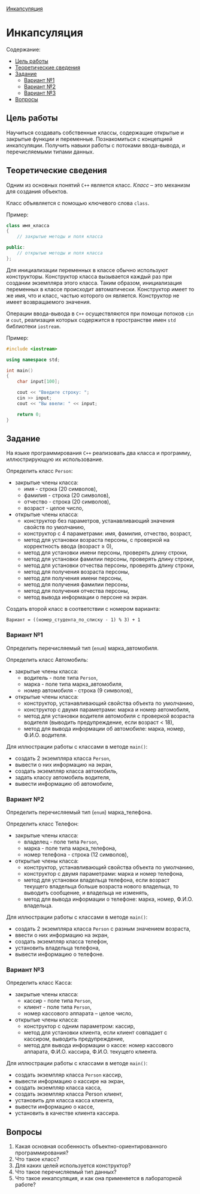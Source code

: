 [Инкапсуляция](../../README.md)

# Инкапсуляция

Содержание:
- [Цель работы](#Цель-работы)
- [Теоретические сведения](#Теоретические-сведения)
- [Задание](#Задание)
  - [Вариант №1](#Вариант-№1)
  - [Вариант №2](#Вариант-№2)
  - [Вариант №3](#Вариант-№3)
- [Вопросы](#Вопросы)

## Цель работы

Научиться создавать собственные классы, содержащие открытые и закрытые функции и переменные. Познакомиться с концепцией инкапсуляции. Получить навыки работы с потоками ввода-вывода, и перечисляемыми типами данных.

## Теоретические сведения

Одним из основных понятий `С++` является класс. *Класс* – это механизм для создания объектов.

Класс объявляется с помощью ключевого слова `class`.

Пример:

```c++
class имя_клаcca
{
    // закрытые методы и поля класса

public:
    // открытые методы и поля класса
};
```

Для инициализации переменных в классе обычно используют конструкторы. Конструктор класса вызывается каждый раз при создании экземпляра этого класса. Таким образом, инициализация переменных в классе происходит автоматически. Конструктор имеет то же имя, что и класс, частью которого он является. Конструктор не имеет возвращаемого значения.

Операции ввода-вывода в `С++` осуществляются при помощи потоков `cin` и `cout`, реализация которых содержится в пространстве имен `std` библиотеки `iostream`.

Пример:

```c++
#include <iostream>

using namespace std;

int main()
{
    char input[100];

    cout << "Введите строку: ";
    cin >> input;
    cout << "Вы ввели: " << input;

    return 0;
}
```

## Задание

На языке программирования `С++` реализовать два класса и программу, иллюстрирующую их использование.

Определить класс `Person`:
- закрытые члены класса:
    - имя - строка (20 символов),
    - фамилия - строка (20 символов),
    - отчество - строка (20 символов),
    - возраст - целое число,
- открытые члены класса:
    - конструктор без параметров, устанавливающий значения свойств по умолчанию,
    - конструктор с 4 параметрами: имя, фамилия, отчество, возраст,
    - метод для установки возраста персоны, с проверкой на корректность ввода (возраст ≥ 0),
    - метод для установки имени персоны, проверять длину строки,
    - метод для установки фамилии персоны, проверять длину строки,
    - метод для установки отчества персоны, проверять длину строки,
    - метод для получения возраста персоны,
    - метод для получения имени персоны,
    - метод для получения фамилии персоны,
    - метод для получения отчества персоны,
    - метод вывода информации о персоне на экран.

Создать второй класс в соответствии с номером варианта:

```
Вариант = ((номер_студента_по_списку - 1) % 3) + 1
```

### Вариант №1

Определить перечисляемый тип (`enum`) марка_автомобиля.

Определить класс Автомобиль:
- закрытые члены класса:
    - водитель - поле типа `Person`,
    - марка - поле типа марка_автомобиля,
    - номер автомобиля - строка (9 символов),
- открытые члены класса:
    - конструктор, устанавливающий свойства объекта по умолчанию,
    - конструктор с двумя параметрами: марка и номер автомобиля,
    - метод для установки водителя автомобиля с проверкой возраста водителя (выводить предупреждение, если возраст < 18),
    - метод для вывода информации об автомобиле: марка, номер, Ф.И.О. водителя.

Для иллюстрации работы с классами в методе `main()`:
- создать 2 экземпляра класса `Person`,
- вывести о них информацию на экран,
- создать экземпляр класса автомобиль,
- задать классу автомобиль водителя,
- вывести информацию об автомобиле,

### Вариант №2

Определить перечисляемый тип (`enum`) марка_телефона.

Определить класс Телефон:
- закрытые члены класса:
    - владелец - поле типа `Person`,
    - марка - поле типа марка_телефона,
    - номер телефона - строка (12 символов),
- открытые члены класса:
    - конструктор, устанавливающий свойства объекта по умолчанию,
    - конструктор с двумя параметрами: марка и номер телефона,
    - метод для установки владельца телефона, если возраст текущего владельца больше возраста нового владельца, то выводить сообщение, и владельца не изменять,
    - метод для вывода информации о телефоне: марка, номер, Ф.И.О. владельца.

Для иллюстрации работы с классами в методе `main()`:
- создать 2 экземпляра класса `Person` с разным значением возраста,
- ввести о них информацию на экран,
- создать экземпляр класса телефон,
- установить владельца телефона,
- вывести информацию о телефоне.

### Вариант №3

Определить класс Касса:
- закрытые члены класса:
    - кассир - поле типа `Person`,
    - клиент - поле типа `Person`,
    - номер кассового аппарата – целое число,
- открытые члены класса:
    - конструктор с одним параметром: кассир,
    - метод для установки клиента, если клиент совпадает с кассиром, выводить предупреждение,
    - метод для вывода информации о кассе: номер кассового аппарата, Ф.И.О. кассира, Ф.И.О. текущего клиента.

Для иллюстрации работы с классами в методе `main()`:
- создать экземпляр класса `Person` кассир,
- вывести информацию о кассире на экран,
- создать экземпляр класса касса,
- создать экземпляр класса Person клиент,
- установить для класса касса клиента,
- вывести информацию о кассе,
- установить в качестве клиента кассира.

## Вопросы

1. Какая основная особенность объектно-ориентированного программирования?
2. Что такое класс?
3. Для каких целей используется конструктор?
4. Что такое перечисляемый тип данных?
5. Что такое инкапсуляция, и как она применяется в лабораторной работе?